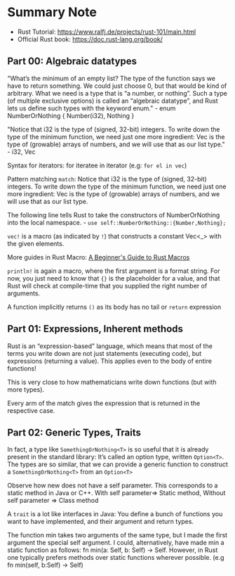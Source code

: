 # Summary Note

- Rust Tutorial: https://www.ralfj.de/projects/rust-101/main.html
- Official Rust book: https://doc.rust-lang.org/book/

## Part 00: Algebraic datatypes

"What’s the minimum of an empty list? The type of the function says we have to return something. We could just choose 0, but that would be kind of arbitrary. What we need is a type that is “a number, or nothing”. Such a type (of multiple exclusive options) is called an “algebraic datatype”, and Rust lets us define such types with the keyword enum." - enum NumberOrNothing { Number(i32), Nothing }

"Notice that i32 is the type of (signed, 32-bit) integers. To write down the type of the minimum function, we need just one more ingredient: Vec<i32> is the type of (growable) arrays of numbers, and we will use that as our list type." - i32, Vec<i32>

Syntax for iterators: for iteratee in iterator (e.g: `for el in vec`)

Pattern matching `match`: Notice that i32 is the type of (signed, 32-bit) integers. To write down the type of the minimum function, we need just one more ingredient: Vec<i32> is the type of (growable) arrays of numbers, and we will use that as our list type.

The following line tells Rust to take the constructors of NumberOrNothing into the local namespace. - `use self::NumberOrNothing::{Number,Nothing};`

`vec!` is a macro (as indicated by `!`) that constructs a constant Vec<\_> with the given elements.

More guides in Rust Macro: [A Beginner's Guide to Rust Macros](https://medium.com/@phoomparin/a-beginners-guide-to-rust-macros-5c75594498f1)

`println!` is again a macro, where the first argument is a format string. For now, you just need to know that `{}` is the placeholder for a value, and that Rust will check at compile-time that you supplied the right number of arguments.

A function implicitly returns `()` as its body has no tail or `return` expression

## Part 01: Expressions, Inherent methods

Rust is an “expression-based” language, which means that most of the terms you write down are not just statements (executing code), but expressions (returning a value). This applies even to the body of entire functions!

This is very close to how mathematicians write down functions (but with more types).

Every arm of the match gives the expression that is returned in the respective case.

## Part 02: Generic Types, Traits

In fact, a type like `SomethingOrNothing<T>` is so useful that it is already present in the standard library: It’s called an option type, written `Option<T>`. The types are so similar, that we can provide a generic function to construct a `SomethingOrNothing<T>` from an `Option<T>`

Observe how new does not have a self parameter. This corresponds to a static method in Java or C++. With self parameter=> Static method, Without self parameter => Class method

A `trait` is a lot like interfaces in Java: You define a bunch of functions you want to have implemented, and their argument and return types.

The function min takes two arguments of the same type, but I made the first argument the special self argument. I could, alternatively, have made min a static function as follows: fn min(a: Self, b: Self) -> Self. However, in Rust one typically prefers methods over static functions wherever possible. (e.g fn min(self, b:Self) -> Self)
